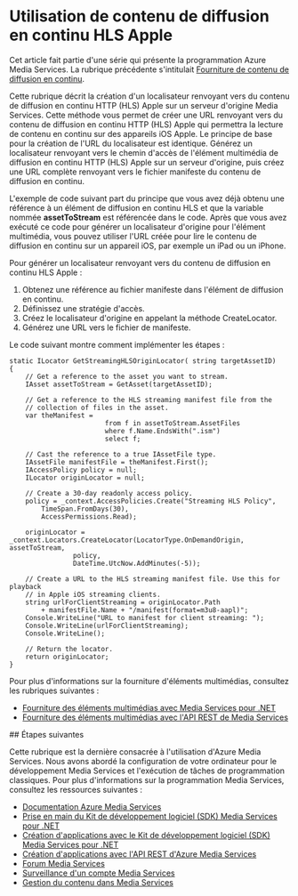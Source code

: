 <properties linkid="develop-media-services-how-to-guides-deliver-apple-live-streaming" urlDisplayName="Deliver Apple HTTP Live Streaming (HLS)" pageTitle="How to Deliver Apple HTTP Live Streaming (HLS) - Azure" metaKeywords="" description="Learn how to create a locator to Apple HTTP Live Stream (HLS) content on Media Services origin server. Code samples are written in C# and use the Media Services SDK for .NET." metaCanonical="" services="media-services" documentationCenter="" title="How to: Deliver Apple HLS streaming content" authors="migree" solutions="" manager="" editor="" />

<tags ms.service="media-services" ms.workload="media" ms.tgt_pltfrm="na" ms.devlang="na" ms.topic="article" ms.date="01/01/1900" ms.author="migree"></tags>

# Utilisation de contenu de diffusion en continu HLS Apple

Cet article fait partie d'une série qui présente la programmation Azure Media Services. La rubrique précédente s'intitulait [Fourniture de contenu de diffusion en continu][].

Cette rubrique décrit la création d'un localisateur renvoyant vers du contenu de diffusion en continu HTTP (HLS) Apple sur un serveur d'origine Media Services. Cette méthode vous permet de créer une URL renvoyant vers du contenu de diffusion en continu HTTP (HLS) Apple qui permettra la lecture de contenu en continu sur des appareils iOS Apple. Le principe de base pour la création de l'URL du localisateur est identique. Générez un localisateur renvoyant vers le chemin d'accès de l'élément multimédia de diffusion en continu HTTP (HLS) Apple sur un serveur d'origine, puis créez une URL complète renvoyant vers le fichier manifeste du contenu de diffusion en continu.

L'exemple de code suivant part du principe que vous avez déjà obtenu une référence à un élément de diffusion en continu HLS et que la variable nommée **assetToStream** est référencée dans le code. Après que vous avez exécuté ce code pour générer un localisateur d'origine pour l'élément multimédia, vous pouvez utiliser l'URL créée pour lire le contenu de diffusion en continu sur un appareil iOS, par exemple un iPad ou un iPhone.

Pour générer un localisateur renvoyant vers du contenu de diffusion en continu HLS Apple :

1.  Obtenez une référence au fichier manifeste dans l'élément de diffusion en continu.
2.  Définissez une stratégie d'accès.
3.  Créez le localisateur d'origine en appelant la méthode CreateLocator.
4.  Générez une URL vers le fichier de manifeste.

Le code suivant montre comment implémenter les étapes :

    static ILocator GetStreamingHLSOriginLocator( string targetAssetID)
    {
        // Get a reference to the asset you want to stream.
        IAsset assetToStream = GetAsset(targetAssetID);

        // Get a reference to the HLS streaming manifest file from the  
        // collection of files in the asset. 
        var theManifest =
                            from f in assetToStream.AssetFiles
                            where f.Name.EndsWith(".ism")
                            select f;

        // Cast the reference to a true IAssetFile type. 
        IAssetFile manifestFile = theManifest.First();
        IAccessPolicy policy = null;
        ILocator originLocator = null;

        // Create a 30-day readonly access policy. 
        policy = _context.AccessPolicies.Create("Streaming HLS Policy",
            TimeSpan.FromDays(30),
            AccessPermissions.Read);

        originLocator = _context.Locators.CreateLocator(LocatorType.OnDemandOrigin, assetToStream,
                    policy,
                    DateTime.UtcNow.AddMinutes(-5));

        // Create a URL to the HLS streaming manifest file. Use this for playback
        // in Apple iOS streaming clients.
        string urlForClientStreaming = originLocator.Path
            + manifestFile.Name + "/manifest(format=m3u8-aapl)";
        Console.WriteLine("URL to manifest for client streaming: ");
        Console.WriteLine(urlForClientStreaming);
        Console.WriteLine();

        // Return the locator. 
        return originLocator;
    }

Pour plus d'informations sur la fourniture d'éléments multimédias, consultez les rubriques suivantes :

-   [Fourniture des éléments multimédias avec Media Services pour .NET][]
-   [Fourniture des éléments multimédias avec l'API REST de Media Services][]

</p>
## Étapes suivantes

Cette rubrique est la dernière consacrée à l'utilisation d'Azure Media Services. Nous avons abordé la configuration de votre ordinateur pour le développement Media Services et l'exécution de tâches de programmation classiques. Pour plus d'informations sur la programmation Media Services, consultez les ressources suivantes :

-   [Documentation Azure Media Services][]
-   [Prise en main du Kit de développement logiciel (SDK) Media Services pour .NET][]
-   [Création d'applications avec le Kit de développement logiciel (SDK) Media Services pour .NET][]
-   [Création d'applications avec l'API REST d'Azure Media Services][]
-   [Forum Media Services][]
-   [Surveillance d'un compte Media Services][]
-   [Gestion du contenu dans Media Services][]

  [Fourniture de contenu de diffusion en continu]: http://go.microsoft.com/fwlink/?LinkID=301942&clcid=0x409
  [Fourniture des éléments multimédias avec Media Services pour .NET]: http://msdn.microsoft.com/en-us/library/jj129575.aspx
  [Fourniture des éléments multimédias avec l'API REST de Media Services]: http://msdn.microsoft.com/en-us/library/jj129578.aspx
  [Documentation Azure Media Services]: http://go.microsoft.com/fwlink/?linkid=245437
  [Prise en main du Kit de développement logiciel (SDK) Media Services pour .NET]: http://go.microsoft.com/fwlink/?linkid=252966
  [Création d'applications avec le Kit de développement logiciel (SDK) Media Services pour .NET]: http://go.microsoft.com/fwlink/?linkid=247821
  [Création d'applications avec l'API REST d'Azure Media Services]: http://go.microsoft.com/fwlink/?linkid=252967
  [Forum Media Services]: http://social.msdn.microsoft.com/Forums/en-US/MediaServices/threads
  [Surveillance d'un compte Media Services]: http://www.windowsazure.com/en-us/manage/services/media-services/how-to-monitor-a-media-services-account/
  [Gestion du contenu dans Media Services]: http://www.windowsazure.com/en-us/manage/services/media-services/how-to-manage-content-in-media-services/
